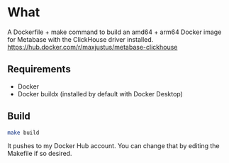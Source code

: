 # What

A Dockerfile + make command to build an amd64 + arm64 Docker image for Metabase with the ClickHouse driver installed.
https://hub.docker.com/r/maxjustus/metabase-clickhouse

## Requirements

* Docker
* Docker buildx (installed by default with Docker Desktop)

## Build

```bash
make build
```

It pushes to my Docker Hub account. You can change that by editing the Makefile if so desired.
